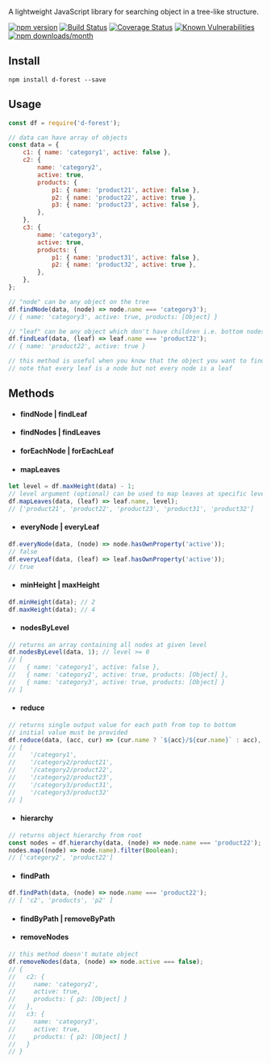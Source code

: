 A lightweight JavaScript library for searching object in a tree-like structure.

[![npm version](https://img.shields.io/npm/v/d-forest)](https://www.npmjs.com/package/d-forest)
[![Build Status](https://travis-ci.com/akarande777/d-forest.svg?branch=master)](https://travis-ci.com/akarande777/d-forest)
[![Coverage Status](https://coveralls.io/repos/github/akarande777/d-forest/badge.svg?branch=master)](https://coveralls.io/github/akarande777/d-forest?branch=master)
[![Known Vulnerabilities](https://snyk.io/test/npm/d-forest/badge.svg)](https://snyk.io/test/npm/d-forest)
[![npm downloads/month](https://img.shields.io/npm/dm/d-forest)](https://www.npmjs.com/package/d-forest)

## Install

`npm install d-forest --save`

## Usage

```javascript
const df = require('d-forest');

// data can have array of objects
const data = {
    c1: { name: 'category1', active: false },
    c2: {
        name: 'category2',
        active: true,
        products: {
            p1: { name: 'product21', active: false },
            p2: { name: 'product22', active: true },
            p3: { name: 'product23', active: false },
        },
    },
    c3: {
        name: 'category3',
        active: true,
        products: {
            p1: { name: 'product31', active: false },
            p2: { name: 'product32', active: true },
        },
    },
};

// "node" can be any object on the tree
df.findNode(data, (node) => node.name === 'category3');
// { name: 'category3', active: true, products: [Object] }

// "leaf" can be any object which don't have children i.e. bottom nodes
df.findLeaf(data, (leaf) => leaf.name === 'product22');
// { name: 'product22', active: true }

// this method is useful when you know that the object you want to find is a leaf
// note that every leaf is a node but not every node is a leaf
```

## Methods

-   #### findNode | findLeaf

-   #### findNodes | findLeaves

-   #### forEachNode | forEachLeaf

-   #### mapLeaves

```javascript
let level = df.maxHeight(data) - 1;
// level argument (optional) can be used to map leaves at specific level
df.mapLeaves(data, (leaf) => leaf.name, level);
// ['product21', 'product22', 'product23', 'product31', 'product32']
```

-   #### everyNode | everyLeaf

```javascript
df.everyNode(data, (node) => node.hasOwnProperty('active'));
// false
df.everyLeaf(data, (leaf) => leaf.hasOwnProperty('active'));
// true
```

-   #### minHeight | maxHeight

```javascript
df.minHeight(data); // 2
df.maxHeight(data); // 4
```

-   #### nodesByLevel

```javascript
// returns an array containing all nodes at given level
df.nodesByLevel(data, 1); // level >= 0
// [
//   { name: 'category1', active: false },
//   { name: 'category2', active: true, products: [Object] },
//   { name: 'category3', active: true, products: [Object] }
// ]
```

-   #### reduce

```javascript
// returns single output value for each path from top to bottom
// initial value must be provided
df.reduce(data, (acc, cur) => (cur.name ? `${acc}/${cur.name}` : acc), '');
// [
//    '/category1',
//    '/category2/product21',
//    '/category2/product22',
//    '/category2/product23',
//    '/category3/product31',
//    '/category3/product32'
// ]
```

-   #### hierarchy

```javascript
// returns object hierarchy from root
const nodes = df.hierarchy(data, (node) => node.name === 'product22');
nodes.map((node) => node.name).filter(Boolean);
// ['category2', 'product22']
```

-   #### findPath

```javascript
df.findPath(data, (node) => node.name === 'product22');
// [ 'c2', 'products', 'p2' ]
```

-   #### findByPath | removeByPath

-   #### removeNodes

```javascript
// this method doesn't mutate object
df.removeNodes(data, (node) => node.active === false);
// {
//   c2: {
//     name: 'category2',
//     active: true,
//     products: { p2: [Object] }
//   },
//   c3: {
//     name: 'category3',
//     active: true,
//     products: { p2: [Object] }
//   }
// }
```
